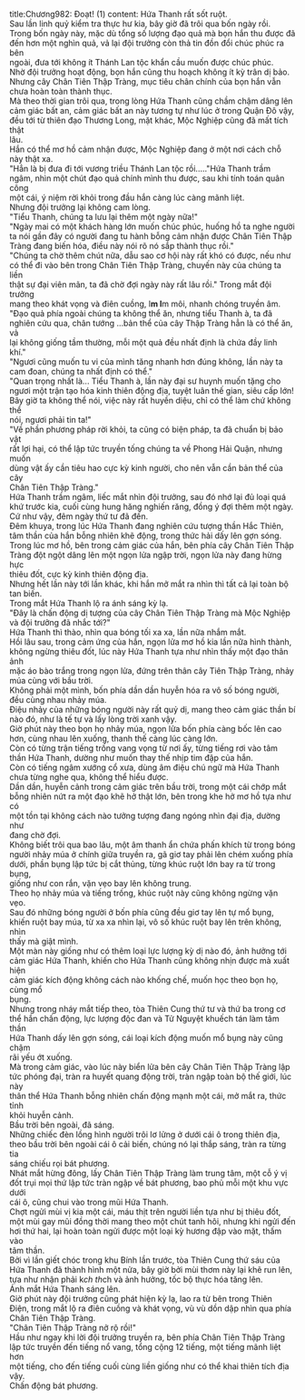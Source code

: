 title:Chương982: Đoạt! (1)
content:
Hứa Thanh rất sốt ruột.<br>Sau lần linh quỷ kiểm tra thực hư kia, bây giờ đã trôi qua bốn ngày rồi.<br>Trong bốn ngày này, mặc dù tổng số lượng đạo quả mà bọn hắn thu được đã<br>đến hơn một nghìn quả, vả lại đội trưởng còn thả tin đồn đổi chúc phúc ra bên<br>ngoài, đưa tới không ít Thánh Lan tộc khẩn cầu muốn được chúc phúc.<br>Nhờ đội trưởng hoạt động, bọn hắn cũng thu hoạch không ít kỳ trân dị bảo.<br>Nhưng cây Chân Tiên Thập Tràng, mục tiêu chân chính của bọn hắn vẫn<br>chưa hoàn toàn thành thục.<br>Mà theo thời gian trôi qua, trong lòng Hứa Thanh cũng chầm chậm dâng lên<br>cảm giác bất an, cảm giác bất an này tương tự như lúc ở trong Quận Đô vậy,<br>đều tới từ thiên đạo Thương Long, mặt khác, Mộc Nghiệp cũng đã mất tích thật<br>lâu.<br>Hắn có thể mơ hồ cảm nhận được, Mộc Nghiệp đang ở một nơi cách chỗ<br>này thật xa.<br>"Hẳn là bị đưa đi tới vương triều Thánh Lan tộc rồi....."Hứa Thanh trầm<br>ngâm, nhìn một chút đạo quả chính mình thu được, sau khi tính toán quân công<br>một cái, ý niệm rời khỏi trong đầu hắn càng lúc càng mãnh liệt.<br>Nhưng đội trưởng lại không cam lòng.<br>"Tiểu Thanh, chúng ta lưu lại thêm một ngày nữa!"<br>"Ngày mai có một khách hàng lớn muốn chúc phúc, huống hồ ta nghe người<br>ta nói gần đây có người đang tu hành bỗng cảm nhận được Chân Tiên Thập<br>Tràng đang biến hóa, điều này nói rõ nó sắp thành thục rồi."<br>"Chúng ta chờ thêm chút nữa, dẫu sao cơ hội này rất khó có được, nếu như<br>có thể đi vào bên trong Chân Tiên Thập Tràng, chuyến này của chúng ta liền<br>thật sự đại viên mãn, ta đã chờ đợi ngày này rất lâu rồi." Trong mắt đội trưởng<br>mang theo khát vọng và điên cuồng, l**m l**m môi, nhanh chóng truyền âm.<br>"Đạo quả phía ngoài chúng ta không thể ăn, nhưng tiểu Thanh à, ta đã<br>nghiên cứu qua, chân tướng …bản thể của cây Thập Tràng hẳn là có thể ăn, vả<br>lại không giống tầm thường, mỗi một quả đều nhất định là chứa đầy linh khí."<br>"Ngươi cũng muốn tu vi của mình tăng nhanh hơn đúng không, lần này ta<br>cam đoan, chúng ta nhất định có thể."<br>"Quan trọng nhất là... Tiểu Thanh à, lần này đại sư huynh muốn tặng cho<br>ngươi một trận tạo hóa kinh thiên động địa, tuyệt luân thế gian, siêu cấp lớn!<br>Bây giờ ta không thể nói, việc này rất huyền diệu, chỉ có thể làm chứ không thể<br>nói, ngươi phải tin ta!"<br>"Về phần phương pháp rời khỏi, ta cũng có biện pháp, ta đã chuẩn bị bảo vật<br>rất lợi hại, có thể lập tức truyền tống chúng ta về Phong Hải Quận, nhưng muốn<br>dùng vật ấy cần tiêu hao cực kỳ kinh người, cho nên vẫn cần bản thể của cây<br>Chân Tiên Thập Tràng."<br>Hứa Thanh trầm ngâm, liếc mắt nhìn đội trưởng, sau đó nhớ lại đủ loại quá<br>khứ trước kia, cuối cùng hung hăng nghiến răng, đồng ý đợi thêm một ngày.<br>Cứ như vậy, đêm ngày thứ tư đã đến.<br>Đêm khuya, trong lúc Hứa Thanh đang nghiên cứu tượng thần Hắc Thiên,<br>tâm thần của hắn bỗng nhiên khẽ động, trong thức hải dấy lên gợn sóng.<br>Trong lúc mơ hồ, bên trong cảm giác của hắn, bên phía cây Chân Tiên Thập<br>Tràng đột ngột dâng lên một ngọn lửa ngập trời, ngọn lửa này đang hừng hực<br>thiêu đốt, cực kỳ kinh thiên động địa.<br>Nhưng hết lần này tới lần khác, khi hắn mở mắt ra nhìn thì tất cả lại toàn bộ<br>tan biến.<br>Trong mắt Hứa Thanh lộ ra ánh sáng kỳ lạ.<br>"Đây là chấn động dị tượng của cây Chân Tiên Thập Tràng mà Mộc Nghiệp<br>và đội trưởng đã nhắc tới?"<br>Hứa Thanh thì thào, nhìn qua bóng tối xa xa, lần nữa nhắm mắt.<br>Hồi lâu sau, trong cảm ứng của hắn, ngọn lửa mơ hồ kia lần nữa hình thành,<br>không ngừng thiêu đốt, lúc này Hứa Thanh tựa như nhìn thấy một đạo thân ảnh<br>mặc áo bào trắng trong ngọn lửa, đứng trên thân cây Tiên Thập Tràng, nhảy<br>múa cùng với bầu trời.<br>Không phải một mình, bốn phía dần dần huyễn hóa ra vô số bóng người,<br>đều cùng nhau nhảy múa.<br>Điệu nhảy của những bóng người này rất quỷ dị, mang theo cảm giác thần bí<br>nào đó, như là tế tự và lấy lòng trời xanh vậy.<br>Giờ phút này theo bọn họ nhảy múa, ngọn lửa bốn phía càng bốc lên cao<br>hơn, cùng nhau lên xuống, thanh thế càng lúc càng lớn.<br>Còn có từng trận tiếng trống vang vọng từ nơi ấy, từng tiếng rơi vào tâm<br>thần Hứa Thanh, dường như muốn thay thế nhịp tim đập của hắn.<br>Còn có tiếng ngâm xướng cổ xưa, dùng âm điệu chú ngữ mà Hứa Thanh<br>chưa từng nghe qua, không thể hiểu được.<br>Dần dần, huyễn cảnh trong cảm giác trên bầu trời, trong một cái chớp mắt<br>bỗng nhiên nứt ra một đạo khẽ hở thật lớn, bên trong khe hở mơ hồ tựa như có<br>một tồn tại không cách nào tưởng tượng đang ngóng nhìn đại địa, dường như<br>đang chờ đợi.<br>Không biết trôi qua bao lâu, một âm thanh ẩn chứa phấn khích từ trong bóng<br>người nhảy múa ở chính giữa truyền ra, gã giơ tay phải lên chém xuống phía<br>dưới, phần bụng lập tức bị cắt thủng, từng khúc ruột lớn bay ra từ trong bụng,<br>giống như con rắn, vặn vẹo bay lên không trung.<br>Theo họ nhảy múa và tiếng trống, khúc ruột này cũng không ngừng vặn vẹo.<br>Sau đó những bóng người ở bốn phía cũng đều giơ tay lên tự mổ bụng,<br>khiến ruột bay múa, từ xa xa nhìn lại, vô số khúc ruột bay lên trên không, nhìn<br>thấy mà giật mình.<br>Một màn này giống như có thêm loại lực lượng kỳ dị nào đó, ảnh hưởng tới<br>cảm giác Hứa Thanh, khiến cho Hứa Thanh cũng không nhịn được mà xuất hiện<br>cảm giác kích động không cách nào khống chế, muốn học theo bọn họ, cùng mổ<br>bụng.<br>Nhưng trong nháy mắt tiếp theo, tòa Thiên Cung thứ tư và thứ ba trong cơ<br>thể hắn chấn động, lực lượng độc đan và Tử Nguyệt khuếch tán làm tâm thần<br>Hứa Thanh dấy lên gợn sóng, cái loại kích động muốn mổ bụng này cũng chậm<br>rãi yếu ớt xuống.<br>Mà trong cảm giác, vào lúc này biển lửa bên cây Chân Tiên Thập Tràng lập<br>tức phóng đại, tràn ra huyết quang động trời, tràn ngập toàn bộ thế giới, lúc này<br>thân thể Hứa Thanh bỗng nhiên chấn động mạnh một cái, mở mắt ra, thức tỉnh<br>khỏi huyễn cảnh.<br>Bầu trời bên ngoài, đã sáng.<br>Những chiếc đèn lồng hình người trôi lơ lửng ở dưới cái ô trong thiên địa,<br>theo bầu trời bên ngoài cái ô cải biến, chúng nó lại thắp sáng, tràn ra từng tia<br>sáng chiếu rọi bát phương.<br>Nhát mắt hừng đông, lấy Chân Tiên Thập Tràng làm trung tâm, một cỗ ý vị<br>đốt trụi mọi thứ lập tức tràn ngập về bát phương, bao phủ mỗi một khu vực dưới<br>cái ô, cũng chui vào trong mũi Hứa Thanh.<br>Chợt ngửi mùi vị kia một cái, máu thịt trên người liền tựa như bị thiêu đốt,<br>một mùi gay mũi đồng thời mang theo một chút tanh hôi, nhưng khi ngửi đến<br>hơi thứ hai, lại hoàn toàn ngửi được một loại kỳ hương đập vào mặt, thấm vào<br>tâm thần.<br>Bởi vì lần giết chóc trong khu Bính lần trước, tòa Thiên Cung thứ sáu của<br>Hứa Thanh đã thành hình một nửa, bây giờ bởi mùi thơm này lại khẽ run lên,<br>tựa như nhận phải k*ch th*ch và ảnh hưởng, tốc bộ thực hóa tăng lên.<br>Ánh mắt Hứa Thanh sáng lên.<br>Giờ phút này đội trưởng cũng phát hiện kỳ lạ, lao ra từ bên trong Thiên<br>Điện, trong mắt lộ ra điên cuồng và khát vọng, vù vù dồn dập nhìn qua phía<br>Chân Tiên Thập Tràng.<br>"Chân Tiên Thập Tràng nở rộ rồi!"<br>Hầu như ngay khi lời đội trưởng truyền ra, bên phía Chân Tiên Thập Tràng<br>lập tức truyền đến tiếng nổ vang, tổng cộng 12 tiếng, một tiếng mãnh liệt hơn<br>một tiếng, cho đến tiếng cuối cùng liền giống như có thể khai thiên tích địa vậy.<br>Chấn động bát phương.